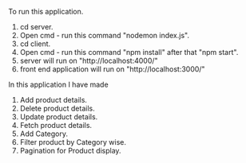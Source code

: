 To run this application.

1. cd server.
2. Open cmd - run this command "nodemon index.js".
3. cd client.
4. Open cmd - run this command "npm install" after that "npm start".
5. server will run on "http://localhost:4000/"
6. front end application will run on "http://localhost:3000/"

In this application I have made
 1. Add product details.
 2. Delete product details.
 3. Update product details.
 4. Fetch product details.
 5. Add Category.
 6. Filter product by Category wise.
 7. Pagination for Product display.

